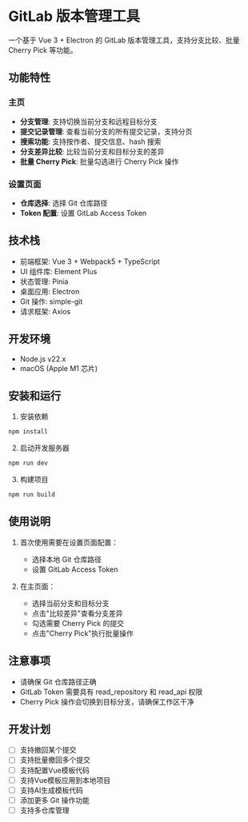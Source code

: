 # GitLab 版本管理工具

一个基于 Vue 3 + Electron 的 GitLab 版本管理工具，支持分支比较、批量 Cherry Pick 等功能。

## 功能特性

### 主页
- **分支管理**: 支持切换当前分支和远程目标分支
- **提交记录管理**: 查看当前分支的所有提交记录，支持分页
- **搜索功能**: 支持按作者、提交信息、hash 搜索
- **分支差异比较**: 比较当前分支和目标分支的差异
- **批量 Cherry Pick**: 批量勾选进行 Cherry Pick 操作

### 设置页面
- **仓库选择**: 选择 Git 仓库路径
- **Token 配置**: 设置 GitLab Access Token

## 技术栈

- 前端框架: Vue 3 + Webpack5 + TypeScript
- UI 组件库: Element Plus
- 状态管理: Pinia
- 桌面应用: Electron
- Git 操作: simple-git
- 请求框架: Axios

## 开发环境

- Node.js v22.x
- macOS (Apple M1 芯片)

## 安装和运行

1. 安装依赖
```bash
npm install
```

2. 启动开发服务器
```bash
npm run dev
```

3. 构建项目
```bash
npm run build
```

## 使用说明

1. 首次使用需要在设置页面配置：
   - 选择本地 Git 仓库路径
   - 设置 GitLab Access Token

2. 在主页面：
   - 选择当前分支和目标分支
   - 点击"比较差异"查看分支差异
   - 勾选需要 Cherry Pick 的提交
   - 点击"Cherry Pick"执行批量操作

## 注意事项

- 请确保 Git 仓库路径正确
- GitLab Token 需要具有 read_repository 和 read_api 权限
- Cherry Pick 操作会切换到目标分支，请确保工作区干净

## 开发计划

- [ ] 支持撤回某个提交
- [ ] 支持批量撤回多个提交
- [ ] 支持配置Vue模板代码
- [ ] 支持Vue模板应用到本地项目
- [ ] 支持AI生成模板代码
- [ ] 添加更多 Git 操作功能
- [ ] 支持多仓库管理
